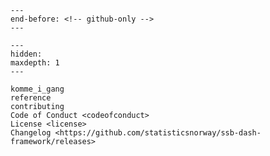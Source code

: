 ```{include} ../README.md
---
end-before: <!-- github-only -->
---
```

[komme i gang]: komme_i_gang
[license]: license
[contributor guide]: contributing
[command-line reference]: reference

```{toctree}
---
hidden:
maxdepth: 1
---

komme_i_gang
reference
contributing
Code of Conduct <codeofconduct>
License <license>
Changelog <https://github.com/statisticsnorway/ssb-dash-framework/releases>
```
